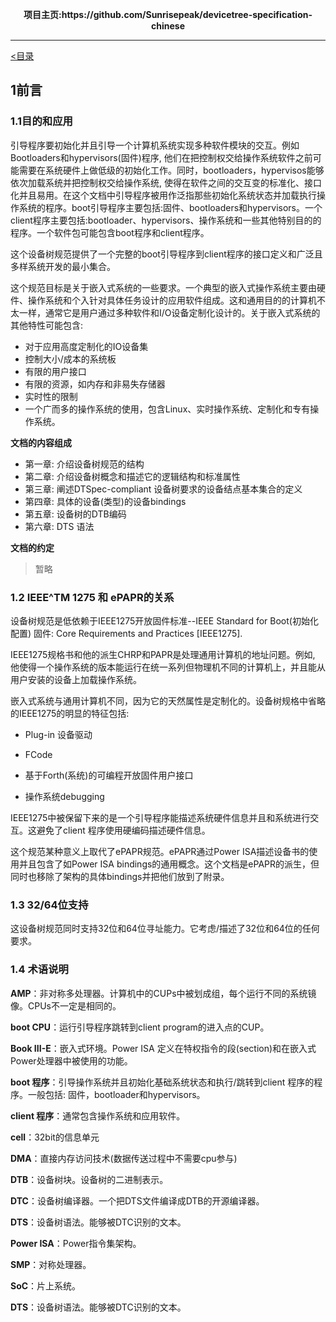<p align = "center"><b>项目主页:https://github.com/Sunrisepeak/devicetree-specification-chinese</b></p>

---

[<目录](../README.md)

## 1前言

### 1.1目的和应用

引导程序要初始化并且引导一个计算机系统实现多种软件模块的交互。例如Bootloaders和hypervisors(固件)程序, 他们在把控制权交给操作系统软件之前可能需要在系统硬件上做低级的初始化工作。同时，bootloaders，hypervisos能够依次加载系统并把控制权交给操作系统, 使得在软件之间的交互变的标准化、接口化并且易用。在这个文档中引导程序被用作泛指那些初始化系统状态并加载执行操作系统的程序。boot引导程序主要包括:固件、bootloaders和hypervisors。一个client程序主要包括:bootloader、hypervisors、操作系统和一些其他特别目的的程序。一个软件包可能包含boot程序和client程序。

这个设备树规范提供了一个完整的boot引导程序到client程序的接口定义和广泛且多样系统开发的最小集合。

这个规范目标是关于嵌入式系统的一些要求。一个典型的嵌入式操作系统主要由硬件、操作系统和个入针对具体任务设计的应用软件组成。这和通用目的的计算机不太一样，通常它是用户通过多种软件和I/O设备定制化设计的。关于嵌入式系统的其他特性可能包含:

- 对于应用高度定制化的IO设备集
- 控制大小/成本的系统板
- 有限的用户接口
- 有限的资源，如内存和非易失存储器
- 实时性的限制
- 一个广而多的操作系统的使用，包含Linux、实时操作系统、定制化和专有操作系统。

**文档的内容组成**

- 第一章: 介绍设备树规范的结构
- 第二章: 介绍设备树概念和描述它的逻辑结构和标准属性
- 第三章: 阐述DTSpec-compliant 设备树要求的设备结点基本集合的定义
- 第四章: 具体的设备(类型)的设备bindings
- 第五章: 设备树的DTB编码
- 第六章: DTS 语法

**文档的约定**

> 暂略



### 1.2 IEEE^TM 1275 和 ePAPR的关系

设备树规范是低依赖于IEEE1275开放固件标准--IEEE Standard for Boot(初始化配置) 固件: Core Requirements and Practices [IEEE1275].

IEEE1275规格书和他的派生CHRP和PAPR是处理通用计算机的地址问题。例如, 他使得一个操作系统的版本能运行在统一系列但物理机不同的计算机上，并且能从用户安装的设备上加载操作系统。

嵌入式系统与通用计算机不同，因为它的天然属性是定制化的。设备树规格中省略的IEEE1275的明显的特征包括:

- Plug-in 设备驱动

- FCode

- 基于Forth(系统)的可编程开放固件用户接口

- 操作系统debugging

IEEE1275中被保留下来的是一个引导程序能描述系统硬件信息并且和系统进行交互。这避免了client 程序使用硬编码描述硬件信息。

这个规范某种意义上取代了ePAPR规范。ePAPR通过Power ISA描述设备书的使用并且包含了如Power ISA bindings的通用概念。这个文档是ePAPR的派生，但同时也移除了架构的具体bindings并把他们放到了附录。



### 1.3 32/64位支持

这设备树规范同时支持32位和64位寻址能力。它考虑/描述了32位和64位的任何要求。



### 1.4 术语说明

**AMP**：非对称多处理器。计算机中的CUPs中被划成组，每个运行不同的系统镜像。CPUs不一定是相同的。

**boot CPU**：运行引导程序跳转到client program的进入点的CUP。

**Book III-E**：嵌入式环境。Power ISA 定义在特权指令的段(section)和在嵌入式Power处理器中被使用的功能。

**boot 程序**：引导操作系统并且初始化基础系统状态和执行/跳转到client 程序的程序。一般包括: 固件，bootloader和hypervisors。

**client 程序**：通常包含操作系统和应用软件。

**cell**：32bit的信息单元

**DMA**：直接内存访问技术(数据传送过程中不需要cpu参与)

**DTB**：设备树块。设备树的二进制表示。

**DTC**：设备树编译器。一个把DTS文件编译成DTB的开源编译器。

**DTS**：设备树语法。能够被DTC识别的文本。

**Power ISA**：Power指令集架构。

**SMP**：对称处理器。

**SoC**：片上系统。

**DTS**：设备树语法。能够被DTC识别的文本。

